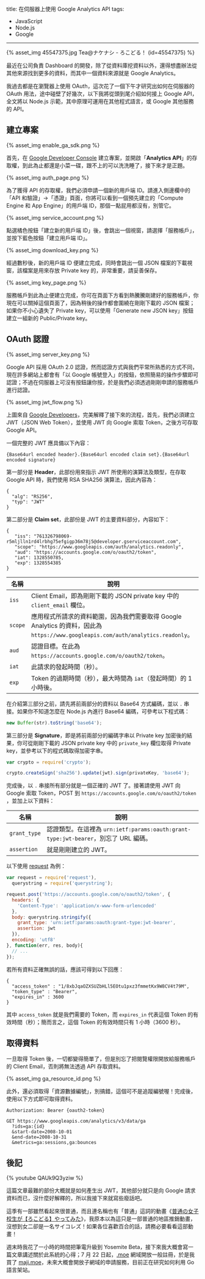 title: 在伺服器上使用 Google Analytics API
tags:
- JavaScript
- Node.js
- Google
---

{% asset_img 45547375.jpg Tea@ナケナシ - ろこどる！ (id=45547375) %}

最近在公司負責 Dashboard 的開發，除了從資料庫挖資料以外，還得想盡辦法從其他來源找到更多的資料，而其中一個資料來源就是 Google Analytics。

我過去都是在瀏覽器上使用 OAuth，這次花了一個下午才研究出如何在伺服器的 OAuth 用法，途中碰壁了好幾次，以下我將從頭到尾介紹如何接上 Google API，全文將以 Node.js 示範，其中原理可運用在其他程式語言，或 Google 其他服務的 API。

<!-- more -->

## 建立專案

{% asset_img enable_ga_sdk.png %}

首先，在 [Google Developer Console] 建立專案，並開啟「**Analytics API**」的存取權，到此為止都還是小菜一碟，跟不上的可以洗洗睡了，接下來才是正題。

{% asset_img auth_page.png %}

為了獲得 API 的存取權，我們必須申請一個新的用戶端 ID。請進入側邊欄中的「API 和驗證」→「憑證」頁面，你將可以看到一個預先建立的「Compute Engine 和 App Engine」的用戶端 ID，那個一點屁用都沒有，別管它。

{% asset_img service_account.png %}

點選橘色按鈕「建立新的用戶端 ID」後，會跳出一個視窗，請選擇「服務帳戶」，並按下藍色按鈕「建立用戶端 ID」。

{% asset_img download_key.png %}

經過數秒後，新的用戶端 ID 便建立完成，同時會跳出一個 JSON 檔案的下載視窗，該檔案是用來存放 Private key 的，非常重要，請妥善保存。

{% asset_img key_page.png %}

服務帳戶到此為止便建立完成，你可在頁面下方看到熱騰騰剛建好的服務帳戶，你現在可以關掉這個頁面了，因為稍後的操作都會圍繞在剛剛下載的 JSON 檔案；如果你不小心遺失了 Private key，可以使用「Generate new JSON key」按鈕建立一組新的 Public/Private key。

## OAuth 認證

{% asset_img server_key.png %}

Google API 採用 OAuth 2.0 認證，然而認證方式與我們平常所熟悉的方式不同，現在許多網站上都會有「以 Google 帳號登入」的按鈕，依照簡易的操作步驟即可認證；不過在伺服器上可沒有按鈕讓你按，於是我們必須透過剛剛申請的服務帳戶進行認證。

{% asset_img jwt_flow.png %}

上圖來自 [Google Developers](https://developers.google.com/accounts/docs/OAuth2ServiceAccount)，完美解釋了接下來的流程，首先，我們必須建立 JWT（JSON Web Token），並使用 JWT 向 Google 索取 Token，之後方可存取 Google API。

一個完整的 JWT 應具備以下內容：

``` plain
{Base64url encoded header}.{Base64url encoded claim set}.{Base64url encoded signature}
```

第一部分是 **Header**，此部份用來指示 JWT 所使用的演算法及類型，在存取 Google API 時，我們使用 RSA SHA256 演算法，因此內容為：

```
{
  "alg": "RS256",
  "typ": "JWT"
}
```

第二部分是 **Claim set**，此部份是 JWT 的主要資料部分，內容如下：

```
{
   "iss": "761326798069-r5mljlln1rd4lrbhg75efgigp36m78j5@developer.gserviceaccount.com",
   "scope": "https://www.googleapis.com/auth/analytics.readonly",
   "aud": "https://accounts.google.com/o/oauth2/token",
   "iat": 1328550785,
   "exp": 1328554385
}
```

名稱 | 說明
--- | ---
`iss` | Client Email，即為剛剛下載的 JSON private key 中的 `client_email` 欄位。
`scope` | 應用程式所請求的資料範圍，因為我們需要取得 Google Analytics 的資料，因此為 `https://www.googleapis.com/auth/analytics.readonly`。
`aud` | 認證目標。在此為 `https://accounts.google.com/o/oauth2/token`。
`iat` | 此請求的發起時間（秒）。
`exp` | Token 的過期時間（秒），最大時間為 `iat`（發起時間）的 1 小時後。

在介紹第三部分之前，請先將前兩部分的資料以 Base64 方式編碼，並以 `.` 串接。如果你不知道怎麼在 Node.js 內進行 Base64 編碼，可參考以下程式碼：

``` js
new Buffer(str).toString('base64');
```

第三部分是 **Signature**，即是將前兩部分的編碼字串以 Private key 加密後的結果，你可從剛剛下載的 JSON private key 中的 `private_key` 欄位取得 Private key，並參考以下的程式碼取得加密字串。

``` js
var crypto = require('crypto');

crypto.createSign('sha256').update(jwt).sign(privateKey, 'base64');
```

完成後，以 `.` 串接所有部分就是一個正確的 JWT 了。接著請使用 JWT 向 Google 索取 Token，POST 到 `https://accounts.google.com/o/oauth2/token` ，並加上以下資料：

名稱 | 說明
--- | ---
`grant_type` | 認證類型。在這裡為 `urn:ietf:params:oauth:grant-type:jwt-bearer`，別忘了 URL 編碼。
`assertion` | 就是剛剛建立的 JWT。

以下使用 [request] 為例：

``` js
var request = require('request'),
  querystring = require('querystring');

request.post('https://accounts.google.com/o/oauth2/token', {
  headers: {
    'Content-Type': 'application/x-www-form-urlencoded'
  },
  body: querystring.stringify({
    grant_type: 'urn:ietf:params:oauth:grant-type:jwt-bearer',
    assertion: jwt
  }),
  encoding: 'utf8'
}, function(err, res, body){
  // ...
});
```

若所有資料正確無誤的話，應該可得到以下回應：

```
{
  "access_token" : "1/8xbJqaOZXSUZbHLl5EOtu1pxz3fmmetKx9W8CV4t79M",
  "token_type" : "Bearer",
  "expires_in" : 3600
}
```

其中 `access_token` 就是我們需要的 Token，而 `expires_in` 代表這個 Token 的有效時間（秒）；簡而言之，這個 Token 的有效時間只有 1 小時（3600 秒）。

## 取得資料

一旦取得 Token 後，一切都變得簡單了，但是別忘了把閱覽權限開放給服務帳戶的 Client Email，否則將無法透過 API 存取資料。

{% asset_img ga_resource_id.png %}

此外，還必須取得「資源數據編號」，別搞錯，這個可不是追蹤編號喔！完成後，使用以下方式即可取得資料。

``` plain
Authorization: Bearer {oauth2-token}

GET https://www.googleapis.com/analytics/v3/data/ga
  ?ids=ga:{id}
  &start-date=2008-10-01
  &end-date=2008-10-31
  &metrics=ga:sessions,ga:bounces
```

## 後記

{% youtube QAUk9Q3yziw %}

這篇文章最難的部份大概就是如何產生出 JWT，其他部分就只是向 Google 請求資料而已，沒什麼好解釋的，所以我接下來就寫些廢話吧。

這季有一部雖然看起來很普通，而且連名稱也有「普通」這詞的動畫《[普通の女子校生が【ろこどる】やってみた](http://www.tbs.co.jp/anime/locodol/)》，我原本以為這只是一部普通的地區推銷動畫，沒想到女二卻是一名サイコレズ！如果各位喜歡百合的話，請務必要看看這部動畫！

週末時我花了一小時的時間把筆電升級到 Yosemite Beta，接下來我大概會寫一篇文章講述關於此系統的心得；7 月 22 日起，[.moe] 網域開放一般註冊，於是我買了 [maji.moe]，未來大概會開放子網域的申請服務，目前正在研究如何利用 Go 語言架站。

[Google Developer Console]: https://console.devlopers.google.com
[request]: https://github.com/mikeal/request
[.moe]: http://nic.moe/
[maji.moe]: http://maji.moe/
